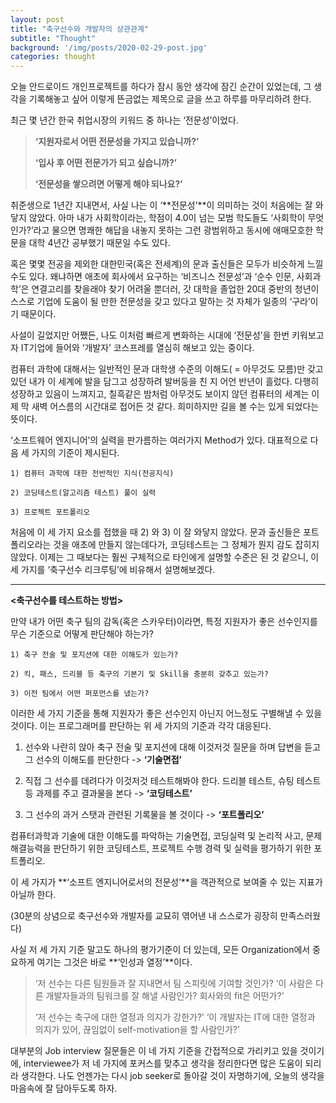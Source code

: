 ```yaml
---
layout: post
title: "축구선수와 개발자의 상관관계"
subtitle: "Thought"
background: '/img/posts/2020-02-29-post.jpg'
categories: thought
---
```


오늘 안드로이드 개인프로젝트를 하다가 잠시 동안 생각에 잠긴 순간이 있었는데, 그 생각을 기록해놓고 싶어 이렇게 뜬금없는 제목으로 글을 쓰고 하루를 마무리하려 한다.

최근 몇 년간 한국 취업시장의 키워드 중 하나는 ‘전문성’이었다.



>**‘지원자로서 어떤 전문성을 가지고 있습니까?’**
>
>**‘입사 후 어떤 전문가가 되고 싶습니까?’**
>
>**‘전문성을 쌓으려면 어떻게 해야 되나요?’**



취준생으로 1년간 지내면서, 사실 나는 이 ‘**전문성’**이 의미하는 것이 처음에는 잘 와닿지 않았다. 아마 내가 사회학이라는, 학점이 4.0이 넘는 모범 학도들도 ‘사회학이 무엇인가?’라고 물으면 명쾌한 해답을 내놓지 못하는 그런 광범위하고 동시에 애매모호한 학문을 대학 4년간 공부했기 때문일 수도 있다.

혹은 몇몇 전공을 제외한 대한민국(혹은 전세계)의 문과 출신들은 모두가 비슷하게 느낄 수도 있다. 왜냐하면 애초에 회사에서 요구하는 ‘비즈니스 전문성’과 ‘순수 인문, 사회과학’은 연결고리를 찾을래야 찾기 어려울 뿐더러, 갓 대학을 졸업한 20대 중반의 청년이 스스로 기업에 도움이 될 만한 전문성을 갖고 있다고 말하는 것 자체가 일종의 ‘구라’이기 때문이다.

사설이 길었지만 어쨌든, 나도 이처럼 빠르게 변화하는 시대에 ‘전문성’을 한번 키워보고자 IT기업에 들어와 ‘개발자’ 코스프레를 열심히 해보고 있는 중이다.



컴퓨터 과학에 대해서는 일반적인 문과 대학생 수준의 이해도( = 아무것도 모름)만 갖고 있던 내가 이 세계에 발을 담그고 성장하려 발버둥을 친 지 어언 반년이 흘렀다. 다행히 성장하고 있음이 느껴지고, 칠흑같은 밤처럼 아무것도 보이지 않던 컴퓨터의 세계는 이제 막 새벽 어스름의 시간대로 접어든 것 같다. 희미하지만 길을 볼 수는 있게 되었다는 뜻이다.

‘소프트웨어 엔지니어’의 실력을 판가름하는 여러가지 Method가 있다.
대표적으로 다음 세 가지의 기준이 제시된다.

~~~
1) 컴퓨터 과학에 대한 전반적인 지식(전공지식)

2) 코딩테스트(알고리즘 테스트) 풀이 실력

3) 프로젝트 포트폴리오
~~~

처음에 이 세 가지 요소를 접했을 때 2) 와 3) 이 잘 와닿지 않았다. 문과 출신들은 포트폴리오라는 것을 애초에 만들지 않는데다가, 코딩테스트는 그 정체가 뭔지 감도 잡히지 않았다. 이제는 그 때보다는 훨씬 구체적으로 타인에게 설명할 수준은 된 것 같으니, 이 세 가지를 ‘축구선수 리크루팅’에 비유해서 설명해보겠다.



---

**<축구선수를 테스트하는 방법>**

만약 내가 어떤 축구 팀의 감독(혹은 스카우터)이라면, 특정 지원자가 좋은 선수인지를 무슨 기준으로 어떻게 판단해야 하는가?

~~~
1) 축구 전술 및 포지션에 대한 이해도가 있는가?

2) 킥, 패스, 드리블 등 축구의 기본기 및 Skill을 충분히 갖추고 있는가?

3) 이전 팀에서 어떤 퍼포먼스를 냈는가?
~~~

이러한 세 가지 기준을 통해 지원자가 좋은 선수인지 아닌지 어느정도 구별해낼 수 있을 것이다. 이는 프로그래머를 판단하는 위 세 가지의 기준과 각각 대응된다.



1. 선수와 나란히 앉아 축구 전술 및 포지션에 대해 이것저것 질문을 하며 답변을 듣고 그 선수의 이해도를 판단한다 -> **‘기술면접’**

2. 직접 그 선수를 데려다가 이것저것 테스트해봐야 한다. 드리블 테스트, 슈팅 테스트 등 과제를 주고 결과물을 본다 -> **‘코딩테스트’**

3. 그 선수의 과거 스탯과 관련된 기록물을 볼 것이다 -> **‘포트폴리오’**

   

컴퓨터과학과 기술에 대한 이해도를 파악하는 기술면접, 코딩실력 및 논리적 사고, 문제해결능력을 판단하기 위한 코딩테스트, 프로젝트 수행 경력 및 실력을 평가하기 위한 포트폴리오.

이 세 가지가 **‘소프트 엔지니어로서의 전문성’**을 객관적으로 보여줄 수 있는 지표가 아닐까 한다.

(30분의 상념으로 축구선수와 개발자를 교묘히 엮어낸 내 스스로가 굉장히 만족스러웠다)



사실 저 세 가지 기준 말고도 하나의 평가기준이 더 있는데, 모든 Organization에서 중요하게 여기는 그것은 바로 **‘인성과 열정’**이다.



> ‘저 선수는 다른 팀원들과 잘 지내면서 팀 스피릿에 기여할 것인가?
> ‘이 사람은 다른 개발자들과의 팀워크를 잘 해낼 사람인가? 회사와의 fit은 어떤가?’
>
> ‘저 선수는 축구에 대한 열정과 의지가 강한가?’
> ‘이 개발자는 IT에 대한 열정과 의지가 있어, 끊임없이 self-motivation을 할 사람인가?’



대부분의 Job interview 질문들은 이 네 가지 기준을 간접적으로 가리키고 있을 것이기에, interviewee가 저 네 가지에 포커스를 맞추고 생각을 정리한다면 많은 도움이 되리라 생각한다. 나도 언젠가는 다시 job seeker로 돌아갈 것이 자명하기에, 오늘의 생각을 마음속에 잘 담아두도록 하자.